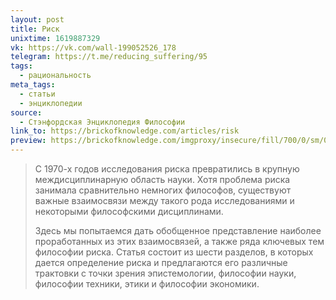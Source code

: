 ```yaml
---
layout: post
title: Риск
unixtime: 1619887329
vk: https://vk.com/wall-199052526_178
telegram: https://t.me/reducing_suffering/95
tags:
  - рациональность
meta_tags:
  - статьи
  - энциклопедии
source:
  - Стэнфордская Энциклопедия Философии
link_to: https://brickofknowledge.com/articles/risk
preview: https://brickofknowledge.com/imgproxy/insecure/fill/700/0/sm/0/plain/local:///steven-welch-WUeynNihHuQ-unsplash%20(2).jpg
---
```

>С 1970-х годов исследования риска превратились в крупную междисциплинарную область науки. Хотя проблема риска занимала сравнительно немногих философов, существуют важные взаимосвязи между такого рода исследованиями и некоторыми философскими дисциплинами.
>
>Здесь мы попытаемся дать обобщенное представление наиболее проработанных из этих взаимосвязей, а также ряда ключевых тем философии риска. Статья состоит из шести разделов, в которых дается определение риска и предлагаются его различные трактовки с точки зрения эпистемологии, философии науки, философии техники, этики и философии экономики.